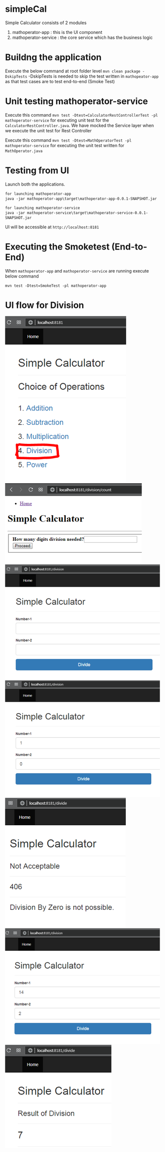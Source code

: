 # simpleCal
Simple Calculator consists of 2 modules
1.  mathoperator-app : this is the UI component
2.  mathoperator-service : the core service which has the business logic

# Buildng the application
Execute the below command at root folder level
``mvn clean package -DskipTests``
-DskipTests is needed to skip the test written in ``mathopeator-app``
as that test cases are to test end-to-end (Smoke Test)

# Unit testing mathoperator-service
Execute this command ``mvn test -Dtest=CalculatorRestControllerTest -pl mathoperator-service`` for executing unit test for the 
``CalculatorRestController.java``. We have mocked the Service layer when we execute the unit test for Rest Controller

Execute this command ``mvn test -Dtest=MathOperatorTest -pl mathoperator-service`` for executing the unit test written for ``MathOperator.java``

# Testing from UI
Launch both the applications. 
```text
for launching mathoperator-app
java -jar mathoperator-app\target\mathoperator-app-0.0.1-SNAPSHOT.jar
```
```text
for launching mathoperator-service
java -jar mathoperator-service\target\mathoperator-service-0.0.1-SNAPSHOT.jar
```

UI will be accessible at  ``http://localhost:8181``

# Executing the Smoketest (End-to-End)
When ``mathoperator-app`` and ``mathoperator-service`` are running execute below command
```text
mvn test -Dtest=SmokeTest -pl mathoperator-app
```

# UI flow for Division
![Homepage](/images/homepage.png)
![Count](images/page-2.png)
![Division](images/page-3.png)
![Exception](images/page-4.png)
![Exception](images/page-5.png)
![Success](images/page-6.png)
![Success](images/page-7.png)



